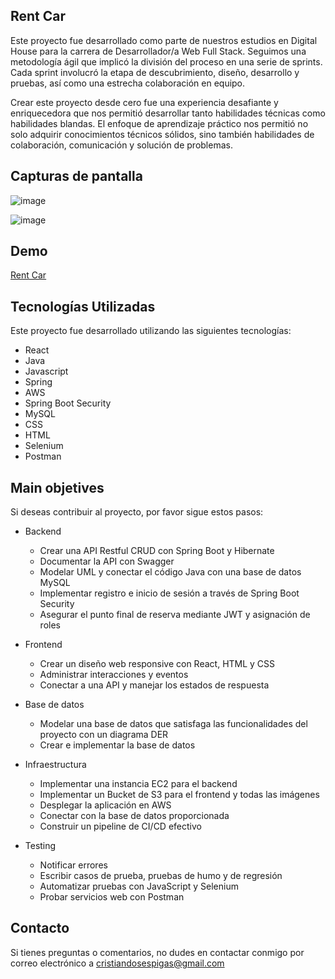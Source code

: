 ## Rent Car

Este proyecto fue desarrollado como parte de nuestros estudios en Digital House para la carrera de Desarrollador/a Web Full Stack. Seguimos una metodología ágil que implicó la división del proceso en una serie de sprints. Cada sprint involucró la etapa de descubrimiento, diseño, desarrollo y pruebas, así como una estrecha colaboración en equipo.

Crear este proyecto desde cero fue una experiencia desafiante y enriquecedora que nos permitió desarrollar tanto habilidades técnicas como habilidades blandas. El enfoque de aprendizaje práctico nos permitió no solo adquirir conocimientos técnicos sólidos, sino también habilidades de colaboración, comunicación y solución de problemas.


## Capturas de pantalla

![image](https://user-images.githubusercontent.com/79176713/229994004-6852bfaa-8d4a-4419-96e6-0d9c6813bc41.png)

![image](https://user-images.githubusercontent.com/79176713/229994179-27638963-9d45-482c-9b82-4a05a8196c46.png)
## Demo
[Rent Car](https://rent-car-indol.vercel.app/)

## Tecnologías Utilizadas

Este proyecto fue desarrollado utilizando las siguientes tecnologías:

- React
- Java
- Javascript
- Spring
- AWS
- Spring Boot Security
- MySQL
- CSS
- HTML
- Selenium
- Postman


## Main objetives

Si deseas contribuir al proyecto, por favor sigue estos pasos:

- Backend
  - Crear una API Restful CRUD con Spring Boot y Hibernate
  - Documentar la API con Swagger
  - Modelar UML y conectar el código Java con una base de datos MySQL
  - Implementar registro e inicio de sesión a través de Spring Boot Security
  - Asegurar el punto final de reserva mediante JWT y asignación de roles

- Frontend
  - Crear un diseño web responsive con React, HTML y CSS
  - Administrar interacciones y eventos
  - Conectar a una API y manejar los estados de respuesta

- Base de datos
  - Modelar una base de datos que satisfaga las funcionalidades del proyecto con un diagrama DER
  - Crear e implementar la base de datos

- Infraestructura
  - Implementar una instancia EC2 para el backend
  - Implementar un Bucket de S3 para el frontend y todas las imágenes
  - Desplegar la aplicación en AWS
  - Conectar con la base de datos proporcionada
  - Construir un pipeline de CI/CD efectivo

- Testing
  - Notificar errores
  - Escribir casos de prueba, pruebas de humo y de regresión
  - Automatizar pruebas con JavaScript y Selenium
  - Probar servicios web con Postman


## Contacto

Si tienes preguntas o comentarios, no dudes en contactar conmigo por correo electrónico a [cristiandosespigas@gmail.com](cristiandosespigas@gmail.com)
